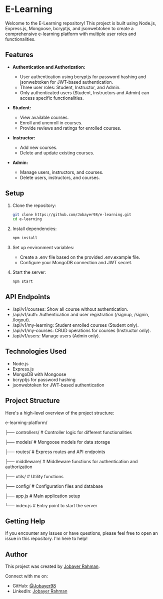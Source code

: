 # E-Learning

Welcome to the E-Learning repository! This project is built using Node.js, Express.js, Mongoose, bcryptjs, and jsonwebtoken to create a comprehensive e-learning platform with multiple user roles and functionalities.

## Features

- **Authentication and Authorization:**
  - User authentication using bcryptjs for password hashing and jsonwebtoken for JWT-based authentication.
  - Three user roles: Student, Instructor, and Admin.
  - Only authenticated users (Student, Instructors and Admin) can access specific functionalities.

- **Student:**
  - View available courses.
  - Enroll and unenroll in courses.
  - Provide reviews and ratings for enrolled courses.

- **Instructor:**
  - Add new courses.
  - Delete and update existing courses.

- **Admin:**
  - Manage users, instructors, and courses.
  - Delete users, instructors, and courses.

## Setup

1. Clone the repository:

   ```bash
   git clone https://github.com/Jobayer98/e-learning.git
   cd e-learning

2. Install dependencies:

   ```bash
   npm install
   

3. Set up environment variables:
   - Create a .env file based on the provided .env.example file.
   - Configure your MongoDB connection and JWT secret.
   
4. Start the server:

   ```bash
   npm start
   

## API Endpoints 

  - /api/v1/courses: Show all course without authentication.
  - /api/v1/auth: Authentication and user registration (/signup, /signin, /logout).
  - /api/v1/my-learning: Student enrolled courses (Student only).
  - /api/v1/my-courses: CRUD operations for courses (Instructor only).
  - /api/v1/users: Manage users (Admin only).

## Technologies Used

- Node.js
- Express.js
- MongoDB with Mongoose
- bcryptjs for password hashing
- jsonwebtoken for JWT-based authentication

## Project Structure

Here's a high-level overview of the project structure:

e-learning-platform/

├── controllers/ # Controller logic for different functionalities

├── models/ # Mongoose models for data storage

├── routes/ # Express routes and API endpoints

├── middleware/ # Middleware functions for authentication and authorization

├── utils/ # Utility functions

├── config/ # Configuration files and database

├── app.js # Main application setup

└── index.js # Entry point to start the server


## Getting Help

If you encounter any issues or have questions, please feel free to open an issue in this repository. I'm here to help!

## Author

This project was created by [Jobayer Rahman](https://github.com/Jobayer98).

Connect with me on:
- GitHub: [@Jobayer98](https://github.com/Jobayer98)
- LinkedIn: [Jobayer Rahman](https://www.linkedin.com/in/jobayer-rahman-5b0860184/)

